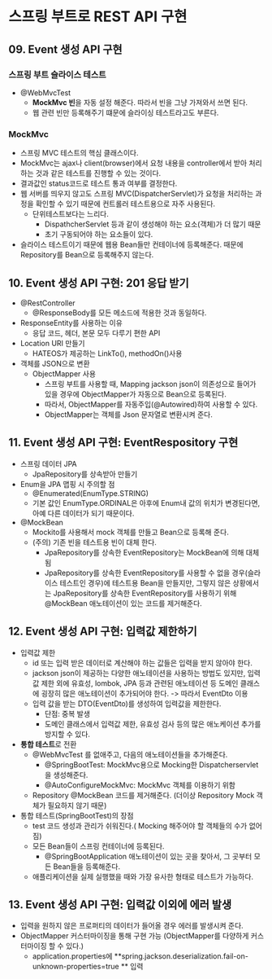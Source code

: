 스프링 부트로 REST API 구현
=======================

## 09. Event 생성 API 구현
### 스프링 부트 슬라이스 테스트
* @WebMvcTest
    - **MockMvc 빈**을 자동 설정 해준다. 따라서 빈을 그냥 가져와서 쓰면 된다.
    - 웹 관련 빈만 등록해주기 떄문에 슬라이싱 테스트라고도 부른다.

### MockMvc
* 스프링 MVC 테스트의 핵심 클래스이다.
* MockMvc는 ajax나 client(browser)에서 요청 내용을 controller에서 받아 처리하는 것과 같은 테스트를 진행할 수 있는 것이다.
* 결과값인 status코드로 테스트 통과 여부를 결정한다.
* 웹 서버를 띄우지 않고도 스프링 MVC(DispatcherServlet)가 요청을 처리하는 과정을 확인할 수 있기 때문에 컨트롤러 테스트용으로 자주 사용된다.
    - 단위테스트보다는 느리다.
        + DispathcherServlet 등과 같이 생성해야 하는 요소(객체)가 더 많기 때문
        + 초기 구동되어야 하는 요소들이 있다.
* 슬라이스 테스트이기 때문에 웹용 Bean들만 컨테이너에 등록해준다. 때문에 Repository를 Bean으로 등록해주지 않는다.

## 10. Event 생성 API 구현: 201 응답 받기
* @RestController
    - @ResponseBody를 모든 메소드에 적용한 것과 동일하다.
* ResponseEntity를 사용하는 이유
    - 응답 코드, 헤더, 본문 모두 다루기 편한 API
* Location URI 만들기
    - HATEOS가 제공하는 LinkTo(), methodOn()사용
* 객체를 JSON으로 변환
    - ObjectMapper 사용
        +  스프링 부트를 사용할 때, Mapping jackson json이 의존성으로 들어가 있을 경우에 ObjectMapper가 자동으로 Bean으로 등록된다. 
        + 따라서, ObjectMapper를 자동주입(@Autowired)하여 사용할 수 있다.
        + ObjectMapper는 객체를 Json 문자열로 변환시켜 준다.

## 11. Event 생성 API 구현: EventRespository 구현
* 스프링 데이터 JPA
    - JpaRepository를 상속받아 만들기
* Enum을 JPA 맵핑 시 주의할 점
    - @Enumerated(EnumType.STRING)
    - 기본 값인 EnumType.ORDINAL은 아후에 Enum내 값의 위치가 변경된다면, 아예 다른 데이터가 되기 때문이다.
* @MockBean
    - Mockito를 사용해서 mock 객체를 만들고 Bean으로 등록해 준다.
    - (주의) 기존 빈을 테스트용 빈이 대체 한다.
        + JpaRepository를 상속한 EventRepository는 MockBean에 의해 대체 됨
        + JpaRepository를 상속한 EventRepository를 사용할 수 없을 경우(슬라이스 테스트인 경우)에 테스트용 Bean을 만들지만, 그렇지 않은 상황에서는 JpaRepository를 상속한 EventRepository를 사용하기 위해 @MockBean 애노테이션이 있는 코드를 제거해준다. 

## 12. Event 생성 API 구현: 입력값 제한하기
* 입력값 제한
    - id 또는 입력 받은 데이터로 계산해야 하는 값들은 입력을 받지 않아야 한다.
    - jackson json이 제공하는 다양한 애노테이션을 사용하는 방법도 있지만, 입력값 제한 외에 유효성, lombok, JPA 등과 관련된 애노테이션 등 도메인 클래스에 굉장히 많은 애노테이션이 추가되어야 한다. -> 따라서 EventDto 이용
    - 입력 값을 받는 DTO(EventDto)를 생성하여 입력값을 제한한다.
        + 단점: 중복 발생
        + 도메인 클래스에서 입력값 제한, 유효성 검사 등의 많은 애노케이션 추가를 방지할 수 있다. 
* **통합 테스트**로 전환
    - @WebMvcTest 를 없애주고, 다음의 애노테이션들을 추가해준다.
        + @SpringBootTest: MockMvc용으로 Mocking한 Dispatcherservlet을 생성해준다.
        + @AutoConfigureMockMvc: MockMvc 객체를 이용하기 위함
    - Repository @MockBean 코드를 제거해준다. (더이상 Repository Mock 객체가 필요하지 않기 때문)
* 통합 테스트(SpringBootTest)의 장점
    - test 코드 생성과 관리가 쉬워진다.( Mocking 해주어야 할 객체들의 수가 없어짐)
    - 모든 Bean들이 스프링 컨테이너에 등록된다.
        + @SpringBootApplication 애노테이션이 있는 곳을 찾아서, 그 곳부터 모든 Bean들을 등록해준다.
    - 애플리케이션을 실제 실행했을 때와 가장 유사한 형태로 테스트가 가능하다.

## 13. Event 생성 API 구현: 입력값 이외에 에러 발생
* 입력을 원하지 않은 프로퍼티의 데이터가 들어올 경우 에러를 발생시켜 준다.
* ObjectMapper 커스터마이징을 통해 구현 가능 (ObjectMapper를 다양하게 커스터마이징 할 수 있다.)
    - application.properties에 **spring.jackson.deserialization.fail-on-unknown-properties=true
** 입력
